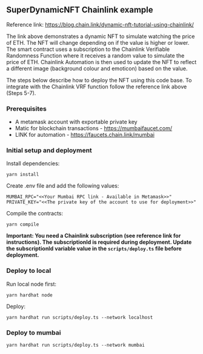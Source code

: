 ## SuperDynamicNFT Chainlink example

Reference link: https://blog.chain.link/dynamic-nft-tutorial-using-chainlink/ 

The link above demonstrates a dynamic NFT to simulate watching the price of ETH. The NFT will change depending on if the value is higher or lower. The smart contract uses a subscription to the Chainlink Verifiable Randomness Function where it receives a random value to simulate the price of ETH. Chainlink Automation is then used to update the NFT to reflect a different image (background colour and emoticon) based on the value.

The steps below describe how to deploy the NFT using this code base. To integrate with the Chainlink VRF function follow the reference link above (Steps 5-7).

### Prerequisites

- A metamask account with exportable private key
- Matic for blockchain transactions - https://mumbaifaucet.com/
- LINK for automation - https://faucets.chain.link/mumbai

### Initial setup and deployment

Install dependencies:
```
yarn install
```

Create .env file and add the following values:
```
MUMBAI_RPC="<<Your Mumbai RPC link - Available in Metamask>>"
PRIVATE_KEY="<<The private key of the account to use for deployment>>"
```

Compile the contracts:
```
yarn compile
```

**Important: You need a Chainlink subscription (see reference link for instructions). The subscriptionId is required during deployment. Update the subscriptionId variable value in the `scripts/deploy.ts` file before deployment.**

### Deploy to local

Run local node first:
```
yarn hardhat node
```

Deploy:
```
yarn hardhat run scripts/deploy.ts --network localhost
```

### Deploy to mumbai
```
yarn hardhat run scripts/deploy.ts --network mumbai
```

